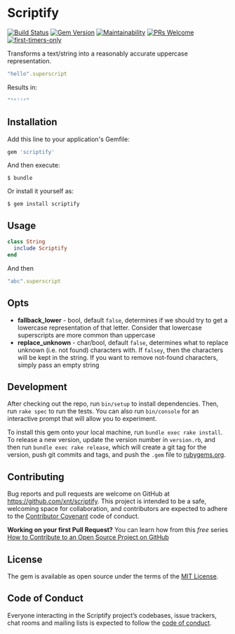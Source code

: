 # Scriptify

[![Build Status](https://travis-ci.org/xnt/scriptify.svg?branch=master)](https://travis-ci.org/xnt/scriptify)
[![Gem Version](https://badge.fury.io/rb/scriptify.svg)](https://badge.fury.io/rb/scriptify)
[![Maintainability](https://api.codeclimate.com/v1/badges/41a32a4fe69d448428fd/maintainability)](https://codeclimate.com/github/xnt/scriptify/maintainability)
[![PRs Welcome](https://img.shields.io/badge/PRs-welcome-brightgreen.svg?style=flat-square)](http://makeapullrequest.com)
[![first-timers-only](https://img.shields.io/badge/first--timers--only-friendly-blue.svg?style=flat-square)](https://www.firsttimersonly.com/)

Transforms a text/string into a reasonably accurate uppercase representation.

```ruby
"hello".superscript
```

Results in:

```ruby
"ʰᵉˡˡᵒ"
```

## Installation

Add this line to your application's Gemfile:

```ruby
gem 'scriptify'
```

And then execute:

    $ bundle

Or install it yourself as:

    $ gem install scriptify

## Usage

```ruby
class String
  include Scriptify
end
```

And then

```ruby
"abc".superscript
```

## Opts

* **fallback_lower** - bool, default `false`, determines if we should try to get a lowercase
  representation of that letter. Consider that lowercase superscripts are more common than uppercase
* **replace_unknown** - char/bool, default `false`, determines what to replace unknown (i.e. not
  found) characters with. If `falsey`, then the characters will be kept in the string. If you want to
  remove not-found characters, simply pass an empty string

## Development

After checking out the repo, run `bin/setup` to install dependencies. Then, run `rake spec` to run the tests. You can also run `bin/console` for an interactive prompt that will allow you to experiment.

To install this gem onto your local machine, run `bundle exec rake install`. To release a new version, update the version number in `version.rb`, and then run `bundle exec rake release`, which will create a git tag for the version, push git commits and tags, and push the `.gem` file to [rubygems.org](https://rubygems.org).

## Contributing

Bug reports and pull requests are welcome on GitHub at https://github.com/xnt/scriptify. This project is intended to be a safe, welcoming space for collaboration, and contributors are expected to adhere to the [Contributor Covenant](http://contributor-covenant.org) code of conduct.

**Working on your first Pull Request?** You can learn how from this *free* series [How to Contribute to an Open Source Project on GitHub](https://egghead.io/series/how-to-contribute-to-an-open-source-project-on-github)

## License

The gem is available as open source under the terms of the [MIT License](https://opensource.org/licenses/MIT).

## Code of Conduct

Everyone interacting in the Scriptify project’s codebases, issue trackers, chat rooms and mailing lists is expected to follow the [code of conduct](https://github.com/xnt/scriptify/blob/master/CODE_OF_CONDUCT.md).
